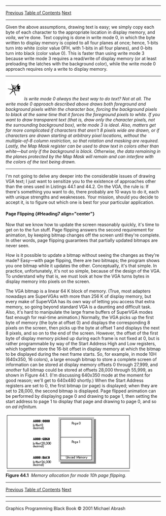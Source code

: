   ------------------------ --------------------------------- --------------------
  [Previous](44-04.html)   [Table of Contents](index.html)   [Next](44-06.html)
  ------------------------ --------------------------------- --------------------

Given the above assumptions, drawing text is easy; we simply copy each
byte of each character to the appropriate location in display memory,
and *voila*, we're done. Text copying is done in write mode 0, in which
the byte written to display memory is copied to all four planes at once;
hence, 1-bits turn into white (color value 0FH, with 1-bits in all four
planes), and 0-bits turn into black (color value 0). This is faster than
using write mode 3 because write mode 3 requires a read/write of display
memory (or at least preloading the latches with the background color),
while the write mode 0 approach requires only a write to display memory.

  ------------------- ----------------------------------------------------------------------------------------------------------------------------------------------------------------------------------------------------------------------------------------------------------------------------------------------------------------------------------------------------------------------------------------------------------------------------------------------------------------------------------------------------------------------------------------------------------------------------------------------------------------------------------------------------------------------------------------------------------------------------------------------------------------------------------------------------------------------------------------------------------------------------------------------------------------------------------------------------------
  ![](images/i.jpg)   *Is write mode 0 always the best way to do text? Not at all. The write mode 0 approach described above draws both foreground and background pixels within the character box, forcing the background pixels to black at the same time that it forces the foreground pixels to white. If you want to draw transparent text (that is, draw only the character pixels, not the surrounding background box), write mode 3 is ideal. Also, matters get far more complicated if characters that aren't 8 pixels wide are drawn, or if characters are drawn starting at arbitrary pixel locations, without the multiple-of-8 column restriction, so that rotation and masking are required. Lastly, the Map Mask register can be used to draw text in colors other than white—but only if the background is black. Otherwise, the data remaining in the planes protected by the Map Mask will remain and can interfere with the colors of the text being drawn.*
  ------------------- ----------------------------------------------------------------------------------------------------------------------------------------------------------------------------------------------------------------------------------------------------------------------------------------------------------------------------------------------------------------------------------------------------------------------------------------------------------------------------------------------------------------------------------------------------------------------------------------------------------------------------------------------------------------------------------------------------------------------------------------------------------------------------------------------------------------------------------------------------------------------------------------------------------------------------------------------------------

I'm not going to delve any deeper into the considerable issues of
drawing VGA text; I just want to sensitize you to the existence of
approaches other than the ones used in Listings 44.1 and 44.2. On the
VGA, the rule is: If there's something you want to do, there probably
are 10 ways to do it, each with unique strengths and weaknesses. Your
mission, should you decide to accept it, is to figure out which one is
best for your particular application.

#### Page Flipping {#Heading7 align="center"}

Now that we know how to update the screen reasonably quickly, it's time
to get on to the fun stuff. Page flipping answers the second requirement
for animation, by keeping bitmap changes off the screen until they're
complete. In other words, page flipping guarantees that partially
updated bitmaps are never seen.

How is it possible to update a bitmap without seeing the changes as
they're made? Easy—with page flipping, there are *two* bitmaps; the
program shows you one bitmap while it updates the other. Conceptually,
it's that simple. In practice, unfortunately, it's not so simple,
because of the design of the VGA. To understand why that is, we must
look at how the VGA turns bytes in display memory into pixels on the
screen.

The VGA bitmap is a linear 64 K block of memory. (True, most adapters
nowadays are SuperVGAs with more than 256 K of display memory, but every
make of SuperVGA has its own way of letting you access that extra
memory, so going beyond standard VGA is a daunting and difficult task.
Also, it's hard to manipulate the large frame buffers of SuperVGA modes
fast enough for real-time animation.) Normally, the VGA picks up the
first byte of memory (the byte at offset 0) and displays the
corresponding 8 pixels on the screen, then picks up the byte at offset 1
and displays the next 8 pixels, and so on to the end of the screen.
However, the offset of the first byte of display memory picked up during
each frame is not fixed at 0, but is rather programmable by way of the
Start Address High and Low registers, which together store the 16-bit
offset in display memory at which the bitmap to be displayed during the
next frame starts. So, for example, in mode 10H (640x350, 16 colors), a
large enough bitmap to store a complete screen of information can be
stored at display memory offsets 0 through 27,999, and *another* full
bitmap could be stored at offsets 28,000 through 55,999, as shown in
Figure 44.1. (I'm discussing 640x350 mode at the moment for good reason;
we'll get to 640x480 shortly.) When the Start Address registers are set
to 0, the first bitmap (or page) is displayed; when they are set to
28,000, the second bitmap is displayed. Page flipped animation can be
performed by displaying page 0 and drawing to page 1, then setting the
start address to page 1 to display that page and drawing to page 0, and
so on *ad infinitum.*

![](images/44-01.jpg)\
 **Figure 44.1**  *Memory allocation for mode 10h page flipping.*

  ------------------------ --------------------------------- --------------------
  [Previous](44-04.html)   [Table of Contents](index.html)   [Next](44-06.html)
  ------------------------ --------------------------------- --------------------

* * * * *

Graphics Programming Black Book © 2001 Michael Abrash
